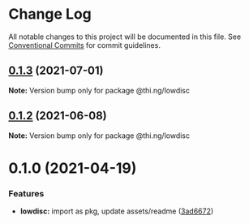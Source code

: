 # Change Log

All notable changes to this project will be documented in this file.
See [Conventional Commits](https://conventionalcommits.org) for commit guidelines.

## [0.1.3](https://github.com/thi-ng/umbrella/compare/@thi.ng/lowdisc@0.1.2...@thi.ng/lowdisc@0.1.3) (2021-07-01)

**Note:** Version bump only for package @thi.ng/lowdisc





## [0.1.2](https://github.com/thi-ng/umbrella/compare/@thi.ng/lowdisc@0.1.1...@thi.ng/lowdisc@0.1.2) (2021-06-08)

**Note:** Version bump only for package @thi.ng/lowdisc





# 0.1.0 (2021-04-19)


### Features

* **lowdisc:** import as pkg, update assets/readme ([3ad6672](https://github.com/thi-ng/umbrella/commit/3ad66723a23561de5611a00fa9bf3a50032af079))
